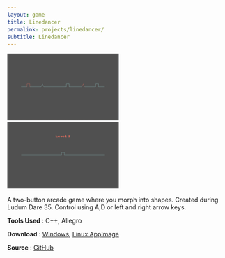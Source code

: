 ```yaml
---
layout: game
title: Linedancer
permalink: projects/linedancer/
subtitle: Linedancer 
---
```


[![Screenshot](/assets/img/linedancer_screenshot-small.png )](/assets/img/linedancer_screenshot.png)
[![Screenshot](/assets/img/linedancer_screenshot2-small.png )](/assets/img/linedancer_screenshot2.png)

A two-button arcade game where you morph into shapes. Created during Ludum Dare 35. Control using A,D or left and right arrow keys. 

**Tools Used**
 : C++, Allegro

**Download**
 : [Windows](https://github.com/karjonas/Linedancer/releases/download/release/Linedancer.zip), [Linux AppImage](https://github.com/karjonas/Linedancer/releases/download/v01/Linedancer-834e260-x86_64.AppImage)

**Source**
 : [GitHub](https://github.com/karjonas/Linedancer)

